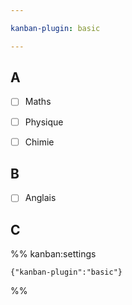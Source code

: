 ```yaml
---

kanban-plugin: basic

---
```


## A

- [ ] Maths
- [ ] Physique
- [ ] Chimie


## B

- [ ] Anglais


## C





%% kanban:settings
```
{"kanban-plugin":"basic"}
```
%%